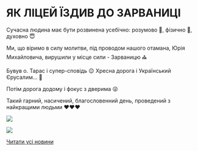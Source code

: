 # ЯК ЛІЦЕЙ ЇЗДИВ ДО ЗАРВАНИЦІ

Сучасна людина має бути розвинена усебічно: розумово 🤯, фізично 💪, духовно 😇

Ми, що віримо в силу молитви, під проводом нашого отамана, Юрія Михайловича, вирушили у місце сили - Зарваницю ⛪

Бувув о. Тарас і супер-сповідь 😉 Хресна дорога і Український Єрусалим... 🙏

Потім дорога додому і фокус з дверима 😜

Такий гарний, насичений, благословенний день, проведений з найкращими людьми ❤️❤️❤️

![](/images/blog/як-ліцей-їздив-до-зарваниці/z3.jpg)

![](/images/blog/як-ліцей-їздив-до-зарваниці/z1.jpg)

[Читати усі новини](/news)
